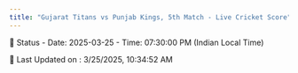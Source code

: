 ```yaml
---
title: "Gujarat Titans vs Punjab Kings, 5th Match - Live Cricket Score"
---
```


📑 Status - Date: 2025-03-25 - Time: 07:30:00 PM (Indian Local Time)

📝 Last Updated on : 3/25/2025, 10:34:52 AM  


